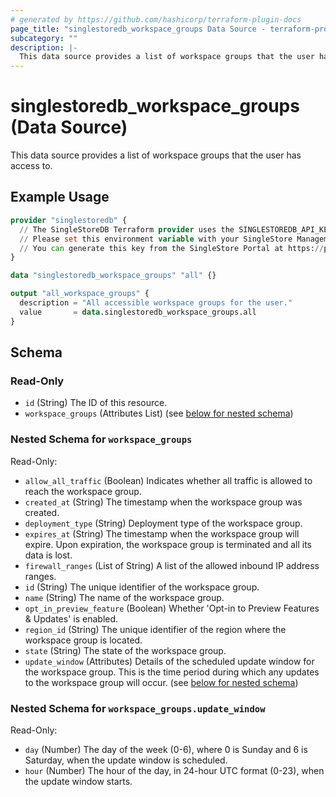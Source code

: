 ```yaml
---
# generated by https://github.com/hashicorp/terraform-plugin-docs
page_title: "singlestoredb_workspace_groups Data Source - terraform-provider-singlestoredb"
subcategory: ""
description: |-
  This data source provides a list of workspace groups that the user has access to.
---
```


# singlestoredb_workspace_groups (Data Source)

This data source provides a list of workspace groups that the user has access to.

## Example Usage

```terraform
provider "singlestoredb" {
  // The SingleStoreDB Terraform provider uses the SINGLESTOREDB_API_KEY environment variable for authentication. 
  // Please set this environment variable with your SingleStore Management API key.
  // You can generate this key from the SingleStore Portal at https://portal.singlestore.com/organizations/org-id/api-keys.
}

data "singlestoredb_workspace_groups" "all" {}

output "all_workspace_groups" {
  description = "All accessible workspace groups for the user."
  value       = data.singlestoredb_workspace_groups.all
}
```

<!-- schema generated by tfplugindocs -->
## Schema

### Read-Only

- `id` (String) The ID of this resource.
- `workspace_groups` (Attributes List) (see [below for nested schema](#nestedatt--workspace_groups))

<a id="nestedatt--workspace_groups"></a>
### Nested Schema for `workspace_groups`

Read-Only:

- `allow_all_traffic` (Boolean) Indicates whether all traffic is allowed to reach the workspace group.
- `created_at` (String) The timestamp when the workspace group was created.
- `deployment_type` (String) Deployment type of the workspace group.
- `expires_at` (String) The timestamp when the workspace group will expire. Upon expiration, the workspace group is terminated and all its data is lost.
- `firewall_ranges` (List of String) A list of the allowed inbound IP address ranges.
- `id` (String) The unique identifier of the workspace group.
- `name` (String) The name of the workspace group.
- `opt_in_preview_feature` (Boolean) Whether 'Opt-in to Preview Features & Updates' is enabled.
- `region_id` (String) The unique identifier of the region where the workspace group is located.
- `state` (String) The state of the workspace group.
- `update_window` (Attributes) Details of the scheduled update window for the workspace group. This is the time period during which any updates to the workspace group will occur. (see [below for nested schema](#nestedatt--workspace_groups--update_window))

<a id="nestedatt--workspace_groups--update_window"></a>
### Nested Schema for `workspace_groups.update_window`

Read-Only:

- `day` (Number) The day of the week (0-6), where 0 is Sunday and 6 is Saturday, when the update window is scheduled.
- `hour` (Number) The hour of the day, in 24-hour UTC format (0-23), when the update window starts.


